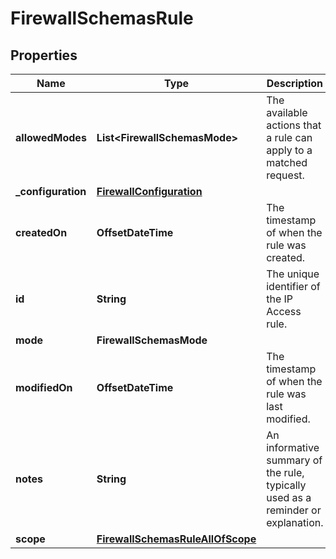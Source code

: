 

# FirewallSchemasRule


## Properties

| Name | Type | Description | Notes |
|------------ | ------------- | ------------- | -------------|
|**allowedModes** | **List&lt;FirewallSchemasMode&gt;** | The available actions that a rule can apply to a matched request. |  [readonly] |
|**_configuration** | [**FirewallConfiguration**](FirewallConfiguration.md) |  |  |
|**createdOn** | **OffsetDateTime** | The timestamp of when the rule was created. |  [optional] [readonly] |
|**id** | **String** | The unique identifier of the IP Access rule. |  [readonly] |
|**mode** | **FirewallSchemasMode** |  |  |
|**modifiedOn** | **OffsetDateTime** | The timestamp of when the rule was last modified. |  [optional] [readonly] |
|**notes** | **String** | An informative summary of the rule, typically used as a reminder or explanation. |  [optional] |
|**scope** | [**FirewallSchemasRuleAllOfScope**](FirewallSchemasRuleAllOfScope.md) |  |  |



